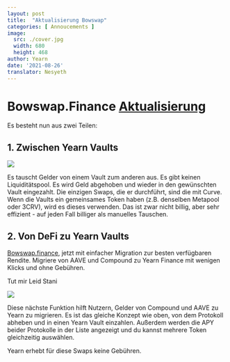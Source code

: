 ```yaml
---
layout: post
title:  "Aktualisierung Bowswap"
categories: [ Annoucements ]
image:
  src: ./cover.jpg
  width: 680
  height: 468
author: Yearn
date: '2021-08-26'
translator: Nesyeth
---
```


# Bowswap.Finance [Aktualisierung](https://t.me/yearnupdates/483)

Es besteht nun aus zwei Teilen:

## 1. Zwischen Yearn Vaults

![](/_posts/_announcements/update-bowswap-finance/image1.jpg?w=680&h=468)

Es tauscht Gelder von einem Vault zum anderen aus. Es gibt keinen Liquiditätspool. Es wird Geld abgehoben und wieder in den gewünschten Vault eingezahlt. Die einzigen Swaps, die er durchführt, sind die mit Curve. Wenn die Vaults ein gemeinsames Token haben (z.B. denselben Metapool oder 3CRV), wird es dieses verwenden. Das ist zwar nicht billig, aber sehr effizient - auf jeden Fall billiger als manuelles Tauschen.

## 2. Von DeFi zu Yearn Vaults

[Bowswap.finance](https://bowswap.finance/), jetzt mit einfacher Migration zur besten verfügbaren Rendite. Migriere von AAVE und Compound zu Yearn Finance mit wenigen Klicks und ohne Gebühren.

Tut mir Leid Stani

![](/_posts/_announcements/update-bowswap-finance/image2.jpg?w=1280&h=1032)

Diese nächste Funktion hilft Nutzern, Gelder von Compound und AAVE zu Yearn zu migrieren. Es ist das gleiche Konzept wie oben, von dem Protokoll abheben und in einen Yearn Vault einzahlen. Außerdem werden die APY beider Protokolle in der Liste angezeigt und du kannst mehrere Token gleichzeitig auswählen.

Yearn erhebt für diese Swaps keine Gebühren.
